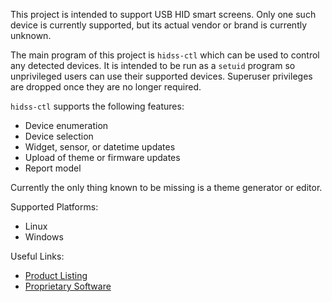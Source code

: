 This project is intended to support USB HID smart screens.
Only one such device is currently supported, but its actual
vendor or brand is currently unknown.

The main program of this project is `hidss-ctl` which can
be used to control any detected devices. It is intended to
be run as a `setuid` program so unprivileged users can use
their supported devices. Superuser privileges are dropped
once they are no longer required.

`hidss-ctl` supports the following features:
 - Device enumeration
 - Device selection
 - Widget, sensor, or datetime updates
 - Upload of theme or firmware updates
 - Report model

Currently the only thing known to be missing is a theme
generator or editor.

Supported Platforms:
 - Linux
 - Windows

Useful Links:
 - [Product Listing](https://aliexpress.com/item/1005005632018367.html)
 - [Proprietary Software](https://smartdisplay.lanzouo.com/b04jvavkb)
